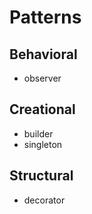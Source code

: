 # Patterns

## Behavioral
- observer

## Creational
- builder
- singleton

## Structural
- decorator
